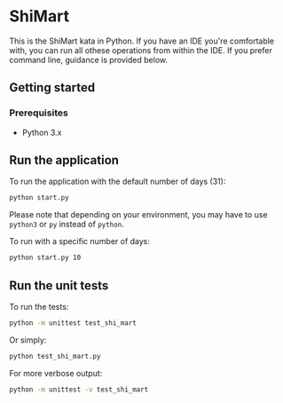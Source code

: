 # ShiMart

This is the ShiMart kata in Python. If you have an IDE you're comfortable with, you can run all othese operations from within the IDE. If you prefer command line, guidance is provided below.

## Getting started

### Prerequisites

- Python 3.x

## Run the application

To run the application with the default number of days (31):

```sh
python start.py
```

Please note that depending on your environment, you may have to use `python3` or `py` instead of `python`.

To run with a specific number of days:

```sh
python start.py 10
```

## Run the unit tests

To run the tests:

```sh
python -m unittest test_shi_mart
```

Or simply:

```sh
python test_shi_mart.py
```

For more verbose output:

```sh
python -m unittest -v test_shi_mart
```